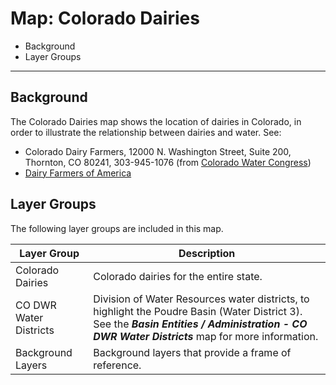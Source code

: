 # Map: Colorado Dairies

* Background
* Layer Groups

------------------------

## Background

The Colorado Dairies map shows the location of dairies in Colorado,
in order to illustrate the relationship between dairies and water.
See:

* Colorado Dairy Farmers, 12000 N. Washington Street, Suite 200, Thornton, CO 80241, 303-945-1076
(from [Colorado Water Congress](https://web.cowatercongress.org/Members/Colorado-Dairy-Farmers-306))
* [Dairy Farmers of America](https://www.dfamilk.com/)

## Layer Groups

The following layer groups are included in this map.

| **Layer Group** | **Description** |
| -- | -- |
| Colorado Dairies | Colorado dairies for the entire state. |
| CO DWR Water Districts | Division of Water Resources water districts, to highlight the Poudre Basin (Water District 3).  See the ***Basin Entities / Administration - CO DWR Water Districts*** map for more information. |
| Background Layers | Background layers that provide a frame of reference. |
